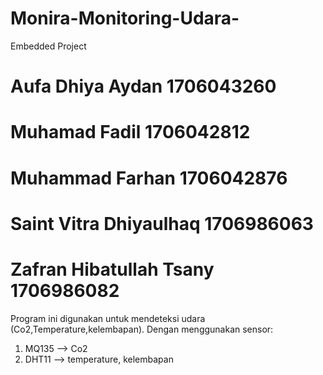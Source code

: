 # Monira-Monitoring-Udara-
Embedded Project

# Aufa Dhiya Aydan		1706043260
# Muhamad Fadil	   		1706042812
# Muhammad Farhan	     		1706042876
# Saint Vitra Dhiyaulhaq 		1706986063
# Zafran Hibatullah Tsany 	1706986082 


Program ini digunakan untuk mendeteksi udara (Co2,Temperature,kelembapan). Dengan menggunakan sensor: 
  1. MQ135 --> Co2
  2. DHT11 --> temperature, kelembapan
